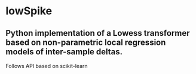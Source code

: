 # lowSpike
## Python implementation of a Lowess transformer based on non-parametric local regression models of inter-sample deltas.

Follows API based on scikit-learn


